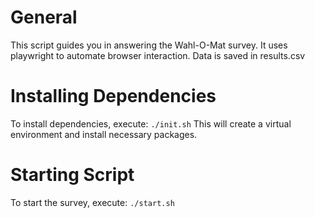 # General
This script guides you in answering the Wahl-O-Mat survey.
It uses playwright to automate browser interaction.
Data is saved in results.csv

# Installing Dependencies
To install dependencies, execute: ```./init.sh```
This will create a virtual environment and install necessary packages.

# Starting Script
To start the survey, execute: ```./start.sh```